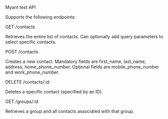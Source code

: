 Myant test API

Supports the following endpoints:

GET /contacts

Retrieves the entire list of contacts. Can optionally add query parameters to select specific contacts.


POST /contacts

Creates a new contact. Mandatory fields are first_name, last_name, address, home_phone_number. Optional fields are mobile_phone_number and work_phone_number.


DELETE /contacts/:id 

Deletes a specific contact (specified by an ID).


GET /groups/:id

Retrieves a group and all contacts associated with that group.
